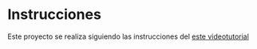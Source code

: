 # Instrucciones

Este proyecto se realiza siguiendo las instrucciones del [este videotutorial](https://www.youtube.com/watch?v=SAE_TN2mD3Q&t=576s)